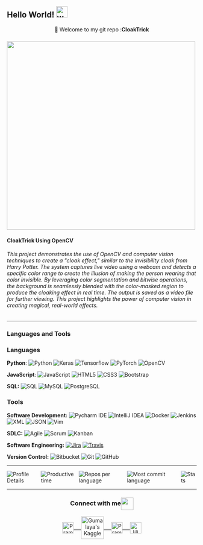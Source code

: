 ## Hello World! <img alt="wave" src="https://raw.githubusercontent.com/MartinHeinz/MartinHeinz/master/wave.gif" width="30px">

<div align="center"> 🚀 Welcome to my git repo :<b>CloakTrick</b></div>

#####   
<img src="https://github.com/himalayaashish/CloakTrick/blob/main/Harry_Potter.gif?raw=true" width="500"/>


#### CloakTrick Using OpenCV
###### This project demonstrates the use of OpenCV and computer vision techniques to create a "cloak effect," similar to the invisibility cloak from Harry Potter. The system captures live video using a webcam and detects a specific color range to create the illusion of making the person wearing that color invisible. By leveraging color segmentation and bitwise operations, the background is seamlessly blended with the color-masked region to produce the cloaking effect in real time. The output is saved as a video file for further viewing. This project highlights the power of computer vision in creating magical, real-world effects.

---

### Languages and Tools 

### Languages
  **Python**:
  ![Python](https://img.shields.io/badge/-Python-black?style=flat&logo=python)
  ![Keras](https://img.shields.io/badge/-Keras-D00000?style=flat&logo=Keras)
  ![Tensorflow](https://img.shields.io/badge/-Tensorflow-gray?style=flat&logo=tensorflow)
  ![PyTorch](https://img.shields.io/badge/-PyTorch-EE4C2C?style=flat&logo=PyTorch&logoColor=white)
  ![OpenCV](https://img.shields.io/badge/OpenCV-27338e?style=for-the-badge&logo=OpenCV&logoColor=white)

  **JavaScript**: 
  ![JavaScript](https://img.shields.io/badge/-JavaScript-black?style=flat&logo=javascript)
  ![HTML5](https://img.shields.io/badge/-HTML5-E34F26?style=flat&logo=html5&logoColor=white) 
  ![CSS3](https://img.shields.io/badge/-CSS3-1572B6?style=flat&logo=css3) 
  ![Bootstrap](https://img.shields.io/badge/-Bootstrap-purple?style=flat&logo=bootstrap) 

  **SQL:**
  ![SQL](https://img.shields.io/badge/-SQL-orange?style=flat&logo=sql)
  ![MySQL](https://img.shields.io/badge/-MySQL-lightgray?style=flat&logo=mysql)
  ![PostgreSQL](https://img.shields.io/badge/-PostgreSQL-blue?style=flat&logo=postgresql)

### Tools

**Software Development:**
![Pycharm IDE](https://img.shields.io/badge/PyCharm-000000?logo=PyCharm&logoColor=white)
![IntelliJ IDEA](https://img.shields.io/badge/-red?style=flat&logo=IntelliJ-IDEA&logoColor=white)
![Docker](https://img.shields.io/badge/-2496ED?style=flat&logo=Docker&logoColor=white)
![Jenkins](https://img.shields.io/badge/Jenkins-gray?style=flat&logo=jenkins) 
![XML](https://img.shields.io/badge/-XML-orange?style=flat&logo=xml)
![JSON](https://img.shields.io/badge/-JSON-lightgray?style=flat&logo=json)
![Vim](https://img.shields.io/badge/-019733?style=flat&logo=Vim&logoColor=white)

**SDLC:**
![Agile](https://img.shields.io/badge/Agile-blue?style=flat&logo=Agile&logoColor=white) ![Scrum](https://img.shields.io/badge/Scrum-green?style=flat&logo=Scrum&logoColor=white) ![Kanban](https://img.shields.io/badge/Kanban-red?style=flat&logo=Kanban&logoColor=white)

**Software Engineering:**
[![Jira](https://img.shields.io/badge/-Jira-0052CC?style=flat&logo=jira&logoColor=white&link=https://github.com/Quananhle)](https://github.com/Quananhle)
[![Travis](https://img.shields.io/badge/-Travis-red?style=flat&logo=travis&logoColor=white&link=https://github.com/Quananhle)](https://github.com/Quananhle) 

**Version Control:**
![Bitbucket](https://img.shields.io/badge/-Bitbucket-blue?style=flat&logo=bitbucket)
![Git](https://img.shields.io/badge/-Git-black?style=flat&logo=git) 
![GitHub](https://img.shields.io/badge/-GitHub-181717?style=flat&logo=github)

---


<!--START_SECTION:waka-->
<div style="display: flex; justify-content: space-between; align-items: center;">
  <img src="http://github-profile-summary-cards.vercel.app/api/cards/profile-details?username=himalayaashish&theme=apprentice" alt="Profile Details" />
  <img src="http://github-profile-summary-cards.vercel.app/api/cards/productive-time?username=himalayaashish&theme=apprentice&utcOffset=8" alt="Productive time" />
  <img align="left" src="http://github-profile-summary-cards.vercel.app/api/cards/repos-per-language?username=himalayaashish&theme=apprentice" alt="Repos per language" />
  <img align="left" src="http://github-profile-summary-cards.vercel.app/api/cards/most-commit-language?username=himalayaashish&theme=apprentice" alt="Most commit language" />
  <img align="center" src="http://github-profile-summary-cards.vercel.app/api/cards/stats?username=himalayaashish&theme=apprentice" alt="Stats" />
</div>


---
<div align="center">
  <h3 align="center">Connect with me<img align="center" src="https://github.com/rajput2107/rajput2107/blob/master/Assets/Handshake.gif" height="33px" /></h3> 
</div>
<p align="center">
 <a href="https://www.linkedin.com/in/himalayaashish/" target="blank">
  <img align="center" alt="Pramod's LinkedIn" width="30px" src="https://www.vectorlogo.zone/logos/linkedin/linkedin-icon.svg" /> &nbsp; &nbsp;
 </a>
 <a href="https://www.kaggle.com/himalayaashish" target="blank">
  <img align="center" alt="Gumalaya's Kaggle" width="60px" src="https://www.vectorlogo.zone/logos/kaggle/kaggle-ar21.svg" /> &nbsp; &nbsp;
 </a>
 <a href="https://twitter.com/himalayaashish" target="blank">
  <img align="center" alt="Pramod's Twitter" width="30px" src="https://www.vectorlogo.zone/logos/twitter/twitter-official.svg" /> &nbsp; &nbsp;
 </a>
 <a href="https://medium.com/@himalayaashish" target="blank">
  <img align="center" alt="Himalaya's Twitter" width="30px" src="https://www.vectorlogo.zone/logos/medium/medium-tile.svg" />
 </a>
